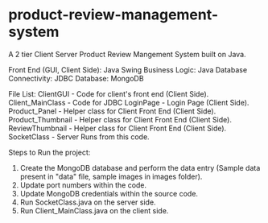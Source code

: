 # product-review-management-system
A 2 tier Client Server Product Review Mangement System built on Java.

Front End (GUI, Client Side): Java Swing
Business Logic: Java
Database Connectivity: JDBC
Database: MongoDB



File List:
ClientGUI - Code for client's front end (Client Side).
Client_MainClass - Code for 
JDBC
LoginPage - Login Page (Client Side).
Product_Panel - Helper class for Client Front End (Client Side).
Product_Thumbnail - Helper class for Client Front End (Client Side).
ReviewThumbnail - Helper class for Client Front End (Client Side).
SocketClass - Server Runs from this code.

Steps to Run the project:
1. Create the MongoDB database and perform the data entry (Sample data present in "data" file, sample images in images folder).
2. Update port numbers within the code.
3. Update MongoDB credentials within the source code.
4. Run SocketClass.java on the server side.
5. Run Client_MainClass.java on the client side.
